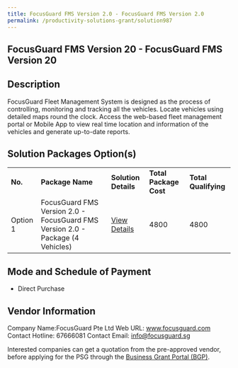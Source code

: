 ```yaml
---
title: FocusGuard FMS Version 2.0 - FocusGuard FMS Version 2.0
permalink: /productivity-solutions-grant/solution987
---
```


## FocusGuard FMS Version 20 - FocusGuard FMS Version 20

## Description

FocusGuard Fleet Management System is designed as the process of controlling, monitoring and tracking all the vehicles. Locate vehicles using detailed maps round the clock. Access the web-based fleet management portal or Mobile App to view real time location and information of the vehicles and generate up-to-date reports.

## Solution Packages Option(s)

<table>
<tr>
<td><b>No.</b></td>
<td><b>Package Name</b></td>
<td><b>Solution Details</b></td>
<td><b>Total Package Cost</b></td>
<td><b>Total Qualifying</b></td>
</tr>
<tr>
<td>Option 1</td>
<td>FocusGuard FMS Version 2.0 - FocusGuard FMS Version 2.0 - Package (4 Vehicles)</td>
<td><a href='https://www.gobusiness.gov.sg/images/psg/Desensitised_Focusguard_20200185_Annex_3_Part_3.pdf'>View Details</a></td>
<td>4800</td>
<td>4800</td>
</tr>
</table>

## Mode and Schedule of Payment

 - Direct Purchase

## Vendor Information

 Company Name:FocusGuard Pte Ltd 
Web URL: www.focusguard.com 
Contact Hotline: 67666081 
Contact Email: info@focusguard.sg 


Interested companies can get a quotation from the pre-approved vendor, before applying for the PSG through the <a href='https://www.businessgrants.gov.sg/'>Business Grant Portal (BGP)</a>.
